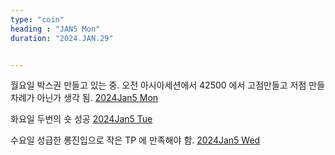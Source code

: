 ```yaml
---
type: "coin"
heading : "JAN5 Mon"
duration: "2024.JAN.29"


---
```

 




월요일 박스권 만들고 있는 중. 오전 아시아세션에서 42500 에서 고점만들고 저점 만들 차례가 아닌가 생각 됨.
[2024Jan5 Mon](/todo/images/Document2024Jan5-Mon.pdf)


화요일 두번의 숏 성공
[2024Jan5 Tue](/todo/images/Document2024Jan5-Tue.pdf)


수요일 성급한 롱진입으로 작은 TP 에 만족해야 함. 
[2024Jan5 Wed](/todo/images/Document2024Jan5-Wed.pdf)

